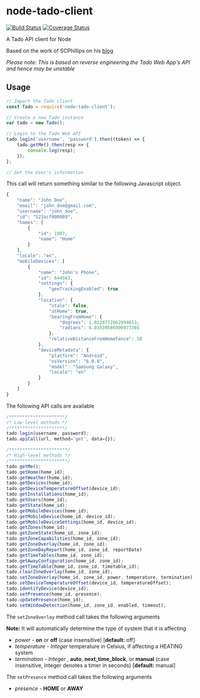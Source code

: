 # node-tado-client
[![Build Status](https://travis-ci.org/mattdavis90/node-tado-client.svg?branch=master)](https://travis-ci.org/mattdavis90/node-tado-client)
[![Coverage Status](https://coveralls.io/repos/github/mattdavis90/node-tado-client/badge.svg?branch=master)](https://coveralls.io/github/mattdavis90/node-tado-client?branch=master)

A Tado API client for Node

Based on the work of SCPhillips on his [blog](http://blog.scphillips.com/posts/2017/01/the-tado-api-v2/)

*Please note: This is based on reverse engineering the Tado Web App's API and hence may be unstable*

## Usage
```javascript
// Import the Tado client
const Tado = require('node-tado-client');

// Create a new Tado instance
var tado = new Tado();

// Login to the Tado Web API
tado.login('username', 'password').then((token) => {
    tado.getMe().then(resp => {
        console.log(resp);
    });
};

// Get the User's information
```

This call will return something similar to the following Javascript object.

```javascript
{
    "name": "John Doe",
    "email": "john_doe@gmail.com",
    "username": "john_doe",
    "id": "523acf000089",
    "homes": [
        {
            "id": 1907,
            "name": "Home"
        }
    ],
    "locale": "en",
    "mobileDevices": [
        {
            "name": "John's Phone",
            "id": 644583,
            "settings": {                      
                "geoTrackingEnabled": true
            },
            "location": {
                "stale": false,
                "atHome": true,
                "bearingFromHome": {
                    "degrees": 1.0228772862994653,
                    "radians": 6.03530586900973365
                },
                "relativeDistanceFromHomeFence": 10
            },
            "deviceMetadata": {
                "platform": "Android",
                "osVersion": "6.0.0",
                "model": "Samsung Galaxy",
                "locale": "en"
            }
        }
    ]
}
```

The following API calls are available
```javascript
/*********************/
/* Low-level methods */
/*********************/
tado.login(username, password);
tado.apiCall(url, method='get', data={});

/**********************/
/* High-level methods */
/**********************/
tado.getMe();
tado.getHome(home_id);
tado.getWeather(home_id);
tado.getDevices(home_id);
tado.getDeviceTemperatureOffset(device_id);
tado.getInstallations(home_id);
tado.getUsers(home_id);
tado.getState(home_id);
tado.getMobileDevices(home_id);
tado.getMobileDevice(home_id, device_id);
tado.getMobileDeviceSettings(home_id, device_id);
tado.getZones(home_id);
tado.getZoneState(home_id, zone_id);
tado.getZoneCapabilities(home_id, zone_id);
tado.getZoneOverlay(home_id, zone_id);
tado.getZoneDayReport(home_id, zone_id, reportDate)
tado.getTimeTables(home_id, zone_id);
tado.getAwayConfiguration(home_id, zone_id);
tado.getTimeTable(home_id, zone_id, timetable_id);
tado.clearZoneOverlay(home_id, zone_id);
tado.setZoneOverlay(home_id, zone_id, power, temperature, termination);
tado.setDeviceTemperatureOffset(device_id, temperatureOffset);
tado.identifyDevice(device_id);
tado.setPresence(home_id, presence);
tado.updatePresence(home_id);
tado.setWindowDetection(home_id, zone_id, enabled, timeout);
```

The ```setZoneOverlay``` method call takes the following arguments

**Note:** It will automatically determine the type of system that it is affecting

* *power* - **on** or **off** (case insensitive) [**default:** off]
* *temperature* - *Integer* temperature in Celsius, if affecting a HEATING system
* *termination* - *Integer* , **auto**, **next_time_block**, or **manual** (case insensitive, integer denotes a timer in seconds) [**default:** manual]

The ```setPresence``` method call takes the following arguments

* *presence* - **HOME** or **AWAY**
